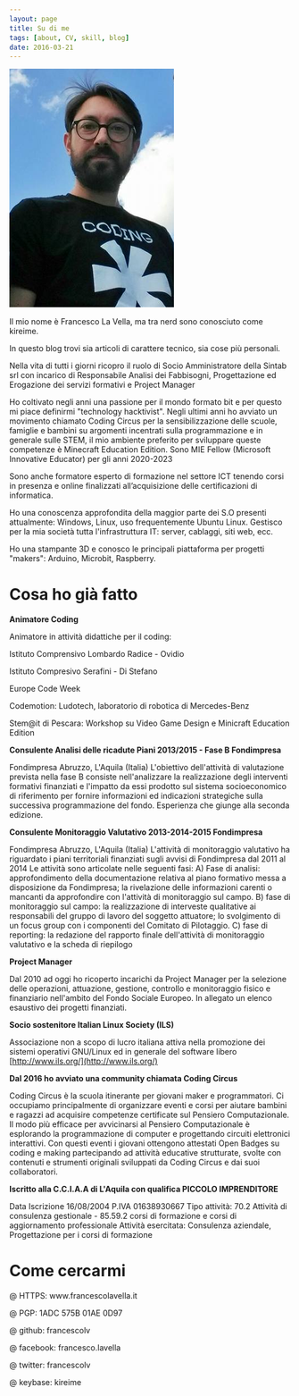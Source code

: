 ```yaml
---
layout: page
title: Su di me
tags: [about, CV, skill, blog]
date: 2016-03-21
---
```

<div class='pull-right' markdown="1">

![profilo](/assets/img/img_profilo03.png)

</div>

Il mio nome è Francesco La Vella, ma tra nerd sono conosciuto come kireime.

In questo blog trovi sia articoli di carattere tecnico, sia cose più personali.

Nella vita di tutti i giorni ricopro il ruolo di Socio Amministratore della Sintab srl con incarico di Responsabile Analisi dei Fabbisogni, Progettazione ed Erogazione dei servizi formativi e Project Manager

Ho coltivato negli anni una passione per il mondo formato bit e per questo mi piace definirmi "technology hacktivist". Negli ultimi anni ho avviato un movimento chiamato Coding Circus per la sensibilizzazione delle scuole, famiglie e bambini su argomenti incentrati sulla programmazione e in generale sulle STEM, il mio ambiente preferito per sviluppare queste competenze è Minecraft Education Edition. Sono MIE Fellow (Microsoft Innovative Educator) per gli anni 2020-2023

Sono anche formatore esperto di formazione nel settore ICT tenendo corsi in presenza e online finalizzati all’acquisizione delle certificazioni di informatica.

Ho una conoscenza approfondita della maggior parte dei S.O presenti attualmente: Windows, Linux, uso frequentemente Ubuntu Linux. Gestisco per la mia società tutta l'infrastruttura IT: server, cablaggi, siti web, ecc. 

Ho una stampante 3D e conosco le principali piattaforma per progetti "makers": Arduino, Microbit, Raspberry.

<h1>Cosa ho già fatto</h1>

**Animatore Coding**

Animatore in attività didattiche per il coding:

Istituto Comprensivo Lombardo Radice - Ovidio

Istituto Compresivo Serafini - Di Stefano

Europe Code Week

Codemotion: Ludotech, laboratorio di robotica di Mercedes-Benz

Stem@it di Pescara: Workshop su Video Game Design e Minicraft Education Edition

**Consulente Analisi delle ricadute Piani 2013/2015 - Fase B Fondimpresa**

Fondimpresa Abruzzo, L'Aquila (Italia)
L'obiettivo dell'attività di valutazione prevista nella fase B consiste nell'analizzare la realizzazione degli interventi formativi finanziati e l'impatto da essi prodotto sul sistema socioeconomico di riferimento per fornire informazioni ed indicazioni strategiche sulla successiva programmazione del fondo.
Esperienza che giunge alla seconda edizione.

**Consulente Monitoraggio Valutativo 2013-2014-2015 Fondimpresa**

Fondimpresa Abruzzo, L'Aquila (Italia)
L'attività di monitoraggio valutativo ha riguardato i piani territoriali finanziati sugli avvisi di Fondimpresa dal 2011 al 2014
Le attività sono articolate nelle seguenti fasi:
A) Fase di analisi: approfondimento della documentazione relativa al piano formativo messa a disposizione da Fondimpresa; la rivelazione delle informazioni carenti o mancanti da approfondire con l'attività di monitoraggio sul campo.
B) fase di monitoraggio sul campo: la realizzazione di interveste qualitative ai responsabili del gruppo di lavoro del soggetto attuatore; lo svolgimento di un focus group con i componenti del Comitato di Pilotaggio.
C) fase di reporting: la redazione del rapporto finale dell'attività di monitoraggio valutativo e la scheda di riepilogo

**Project Manager**

Dal 2010 ad oggi ho ricoperto incarichi da Project Manager per la selezione delle operazioni, attuazione, gestione, controllo e monitoraggio fisico e finanziario nell'ambito del Fondo Sociale Europeo. In allegato un elenco esaustivo dei progetti finanziati.

**Socio sostenitore Italian Linux Society (ILS)**

Associazione non a scopo di lucro italiana attiva nella promozione dei sistemi operativi GNU/Linux ed in generale del software libero
[http://www.ils.org/](http://www.ils.org/)

**Dal 2016 ho avviato una community chiamata Coding Circus**

Coding Circus è la scuola itinerante per giovani maker e programmatori. Ci occupiamo principalmente di organizzare eventi e corsi per aiutare bambini e ragazzi ad acquisire competenze certificate sul Pensiero Computazionale. Il modo più efficace per avvicinarsi al Pensiero Computazionale è esplorando la programmazione di computer e progettando circuiti elettronici interattivi. Con questi eventi i giovani ottengono attestati Open Badges su coding e making partecipando ad attività educative strutturate, svolte con contenuti e strumenti originali sviluppati da Coding Circus e dai suoi collaboratori.

**Iscritto alla C.C.I.A.A di L'Aquila con qualifica PICCOLO IMPRENDITORE**

Data Iscrizione 16/08/2004
P.IVA 01638930667
Tipo attività: 70.2 Attività di consulenza gestionale - 85.59.2 corsi di formazione e corsi di aggiornamento professionale
Attività esercitata: Consulenza aziendale, Progettazione per i corsi di formazione

<h1>Come cercarmi</h1>
@ HTTPS: www.francescolavella.it

@ PGP: 1ADC 575B 01AE 0D97

@ github: francescolv

@ facebook: francesco.lavella

@ twitter: francescolv

@ keybase: kireime
